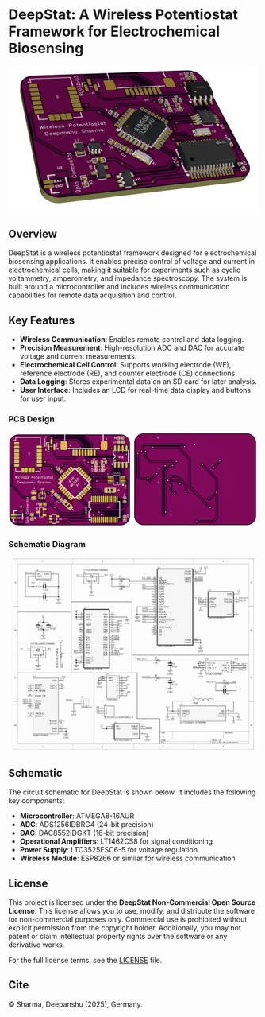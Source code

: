 # DeepStat: A Wireless Potentiostat Framework for Electrochemical Biosensing

![3D Circuit](3D_circuit.png)

## Overview
DeepStat is a wireless potentiostat framework designed for electrochemical biosensing applications. It enables precise control of voltage and current in electrochemical cells, making it suitable for experiments such as cyclic voltammetry, amperometry, and impedance spectroscopy. The system is built around a microcontroller and includes wireless communication capabilities for remote data acquisition and control.

## Key Features
- **Wireless Communication**: Enables remote control and data logging.
- **Precision Measurement**: High-resolution ADC and DAC for accurate voltage and current measurements.
- **Electrochemical Cell Control**: Supports working electrode (WE), reference electrode (RE), and counter electrode (CE) connections.
- **Data Logging**: Stores experimental data on an SD card for later analysis.
- **User Interface**: Includes an LCD for real-time data display and buttons for user input.

### PCB Design
![PCB Design](PCB_CAD.png)

### Schematic Diagram
![Schematic](Schematic.png)

## Schematic
The circuit schematic for DeepStat is shown below. It includes the following key components:
- **Microcontroller**: ATMEGA8-16AUR
- **ADC**: ADS1256IDBRG4 (24-bit precision)
- **DAC**: DAC8552IDGKT (16-bit precision)
- **Operational Amplifiers**: LT1462CS8 for signal conditioning
- **Power Supply**: LTC3525ESC6-5 for voltage regulation
- **Wireless Module**: ESP8266 or similar for wireless communication

## License
This project is licensed under the **DeepStat Non-Commercial Open Source License**. This license allows you to use, modify, and distribute the software for non-commercial purposes only. Commercial use is prohibited without explicit permission from the copyright holder. Additionally, you may not patent or claim intellectual property rights over the software or any derivative works.

For the full license terms, see the [LICENSE](LICENSE) file.

## Cite
© Sharma, Deepanshu (2025), Germany.
